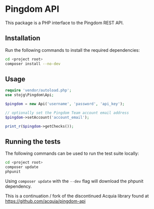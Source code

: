 Pingdom API
===========

This package is a PHP interface to the Pingdom REST API.

Installation
------------

Run the following commands to install the required dependencies:

```bash
cd <project root>
composer install --no-dev
```

Usage
-----

```php
require 'vendor/autoload.php';
use stojg\Pingdom\Api;

$pingdom = new Api('username', 'password', 'api_key');

// optionally set the Pingdom Team account email address
$pingdom->setAccount('account_email');

print_r($pingdom->getChecks());
```

Running the tests
-----------------

The following commands can be used to run the test suite locally:

```bash
cd <project root>
composer update
phpunit
```

Using `composer update` with the `--dev` flag will download the phpunit dependency.

This is a continuation / fork of the discontinued Acquia library found at https://github.com/acquia/pingdom-api
